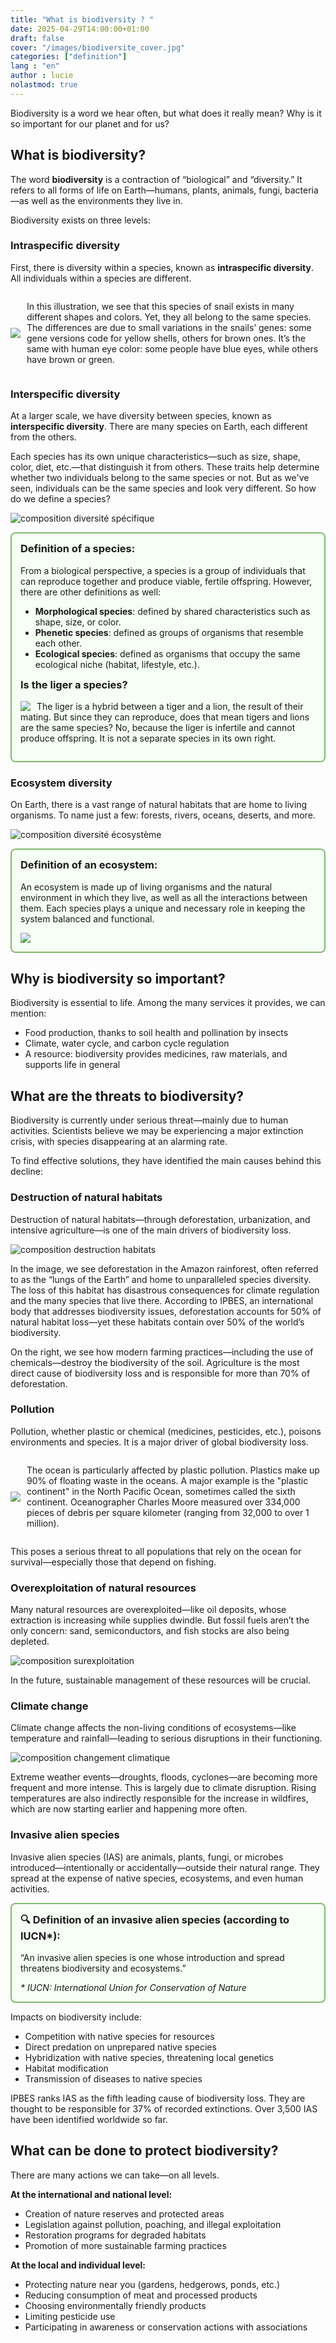```yaml
---
title: "What is biodiversity ? "
date: 2025-04-29T14:00:00+01:00
draft: false
cover: "/images/biodiversite_cover.jpg"
categories: ["definition"]
lang : "en"
author : lucie 
nolastmod: true 
---
```



Biodiversity is a word we hear often, but what does it really mean? Why is it so important for our planet and for us?

<!--more-->

## What is biodiversity?

The word **biodiversity** is a contraction of “biological” and “diversity.” It refers to all forms of life on Earth—humans, plants, animals, fungi, bacteria—as well as the environments they live in.

Biodiversity exists on three levels:

### Intraspecific diversity

First, there is diversity within a species, known as **intraspecific diversity**. All individuals within a species are different.

<div style="display: flex; align-items: center;"> 
<img src="/images/definition_biodiversite/polymorphisme genetique.png" style="max-width: 40%; height: auto; margin-right: 10px; float: left;"> 
<p>In this illustration, we see that this species of snail exists in many different shapes and colors. Yet, they all belong to the same species. The differences are due to small variations in the snails’ genes: some gene versions code for yellow shells, others for brown ones. It’s the same with human eye color: some people have blue eyes, while others have brown or green.</p> 
</div>

### Interspecific diversity
At a larger scale, we have diversity between species, known as **interspecific diversity**. There are many species on Earth, each different from the others.

Each species has its own unique characteristics—such as size, shape, color, diet, etc.—that distinguish it from others. These traits help determine whether two individuals belong to the same species or not. But as we've seen, individuals can be the same species and look very different. So how do we define a species?

![composition diversité spécifique](/images/definition_biodiversite/diversite_specifique.png)

<div style="border: 2px solid #81b96e; padding: 1em; border-radius: 8px; background-color: #f5fff3;"> 
  <h3 style="margin-top: 0;">Definition of a species:</h3> 
  <p>From a biological perspective, a species is a group of individuals that can reproduce together and produce viable, fertile offspring. However, there are other definitions as well: </p> 
  <ul> 
    <li><strong>Morphological species</strong>: defined by shared characteristics such as shape, size, or color.</li> 
    <li><strong>Phenetic species</strong>: defined as groups of organisms that resemble each other.</li> 
    <li><strong>Ecological species</strong>: defined as organisms that occupy the same ecological niche (habitat, lifestyle, etc.).</li> 
  </ul> 
  <h3 style="margin-top: 0;">Is the liger a species?</h3> 
  <img src="/images/definition_biodiversite/ligron.jpg" style="max-width: 40%; height: auto; margin-right: 10px; float: left;" /> 
  <p>The liger is a hybrid between a tiger and a lion, the result of their mating. But since they can reproduce, does that mean tigers and lions are the same species? No, because the liger is infertile and cannot produce offspring. It is not a separate species in its own right.</p> </div>

### Ecosystem diversity
On Earth, there is a vast range of natural habitats that are home to living organisms. To name just a few: forests, rivers, oceans, deserts, and more.

![composition diversité écosystème](/images/definition_biodiversite/diversite_ecosysteme.png)

<div style="border: 2px solid #81b96e; padding: 1em; border-radius: 8px; background-color: #f5fff3;"> 
<h3 style="margin-top: 0;">Definition of an ecosystem:</h3> 
<p>An ecosystem is made up of living organisms and the natural environment in which they live, as well as all the interactions between them. Each species plays a unique and necessary role in keeping the system balanced and functional.</p> 
<img src="/images/definition_biodiversite/fonctionnement_ecosysteme.png" /> </div>

## Why is biodiversity so important?

Biodiversity is essential to life. Among the many services it provides, we can mention:

- Food production, thanks to soil health and pollination by insects
- Climate, water cycle, and carbon cycle regulation
- A resource: biodiversity provides medicines, raw materials, and supports life in general

## What are the threats to biodiversity?

Biodiversity is currently under serious threat—mainly due to human activities. Scientists believe we may be experiencing a major extinction crisis, with species disappearing at an alarming rate.

To find effective solutions, they have identified the main causes behind this decline:

### Destruction of natural habitats

Destruction of natural habitats—through deforestation, urbanization, and intensive agriculture—is one of the main drivers of biodiversity loss.

![composition destruction habitats](/images/definition_biodiversite/destruction_habitat.png)

In the image, we see deforestation in the Amazon rainforest, often referred to as the “lungs of the Earth” and home to unparalleled species diversity. The loss of this habitat has disastrous consequences for climate regulation and the many species that live there. According to IPBES, an international body that addresses biodiversity issues, deforestation accounts for 50% of natural habitat loss—yet these habitats contain over 50% of the world’s biodiversity.

On the right, we see how modern farming practices—including the use of chemicals—destroy the biodiversity of the soil. Agriculture is the most direct cause of biodiversity loss and is responsible for more than 70% of deforestation.

### Pollution

Pollution, whether plastic or chemical (medicines, pesticides, etc.), poisons environments and species. It is a major driver of global biodiversity loss.

<div style="display: flex; align-items: center;"> 
<img src="/images/definition_biodiversite/pollution_plastique.png" style="max-width: 40%; height: auto; margin-right: 10px; float: left;"> 
<p>The ocean is particularly affected by plastic pollution. Plastics make up 90% of floating waste in the oceans. A major example is the "plastic continent" in the North Pacific Ocean, sometimes called the sixth continent. Oceanographer Charles Moore measured over 334,000 pieces of debris per square kilometer (ranging from 32,000 to over 1 million).</p> 
</div>

This poses a serious threat to all populations that rely on the ocean for survival—especially those that depend on fishing.

### Overexploitation of natural resources

Many natural resources are overexploited—like oil deposits, whose extraction is increasing while supplies dwindle. But fossil fuels aren’t the only concern: sand, semiconductors, and fish stocks are also being depleted.

![composition surexploitation](/images/definition_biodiversite/surexploitation.png)

In the future, sustainable management of these resources will be crucial.

### Climate change

Climate change affects the non-living conditions of ecosystems—like temperature and rainfall—leading to serious disruptions in their functioning.

![composition changement climatique](/images/definition_biodiversite/changement_climatique.png)

Extreme weather events—droughts, floods, cyclones—are becoming more frequent and more intense. This is largely due to climate disruption. Rising temperatures are also indirectly responsible for the increase in wildfires, which are now starting earlier and happening more often.

### Invasive alien species

Invasive alien species (IAS) are animals, plants, fungi, or microbes introduced—intentionally or accidentally—outside their natural range. They spread at the expense of native species, ecosystems, and even human activities.

<div style="border: 2px solid #81b96e; padding: 1em; border-radius: 8px; background-color: #f5fff3;"> 
<h3 style="margin-top: 0;">🔍 Definition of an invasive alien species (according to IUCN*):
</h3> <p>“An invasive alien species is one whose introduction and spread threatens biodiversity and ecosystems.”</p> <em>* IUCN: International Union for Conservation of Nature</em> </div>

Impacts on biodiversity include:

- Competition with native species for resources
- Direct predation on unprepared native species
- Hybridization with native species, threatening local genetics
- Habitat modification
- Transmission of diseases to native species

IPBES ranks IAS as the fifth leading cause of biodiversity loss. They are thought to be responsible for 37% of recorded extinctions. Over 3,500 IAS have been identified worldwide so far.

## What can be done to protect biodiversity?

There are many actions we can take—on all levels.

**At the international and national level:**

- Creation of nature reserves and protected areas
- Legislation against pollution, poaching, and illegal exploitation
- Restoration programs for degraded habitats
- Promotion of more sustainable farming practices

**At the local and individual level:**

- Protecting nature near you (gardens, hedgerows, ponds, etc.)
- Reducing consumption of meat and processed products
- Choosing environmentally friendly products
- Limiting pesticide use
- Participating in awareness or conservation actions with associations

